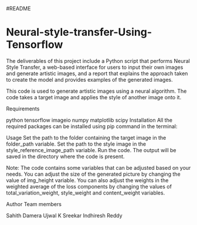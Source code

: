 #README

# Neural-style-transfer-Using-Tensorflow
The deliverables of this project  include a Python script that  performs Neural Style Transfer,  a web-based interface for users  to input their own images and  generate artistic images, and a  report that explains the  approach taken to create the  model and provides examples  of the generated images.

This code is used to generate artistic images using a neural algorithm. The code takes a target image and applies the style of another image onto it.

Requirements

python
tensorflow
imageio
numpy
matplotlib
scipy
Installation
All the required packages can be installed using pip command in the terminal:

Usage
Set the path to the folder containing the target image in the folder_path variable.
Set the path to the style image in the style_reference_image_path variable.
Run the code.
The output will be saved in the directory where the code is present.

Note: The code contains some variables that can be adjusted based on your needs. You can adjust the size of the generated picture by changing the value of img_height variable. You can also adjust the weights in the weighted average of the loss components by changing the values of total_variation_weight, style_weight and content_weight variables.

Author
Team members

Sahith Damera
Ujwal K
Sreekar
Indhiresh Reddy
